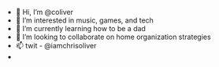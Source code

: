 - 👋 Hi, I’m @coliver
- 👀 I’m interested in music, games, and tech
- 🌱 I’m currently learning how to be a dad
- 💞️ I’m looking to collaborate on home organization strategies
- 📫 twit - @iamchrisoliver 
- 
